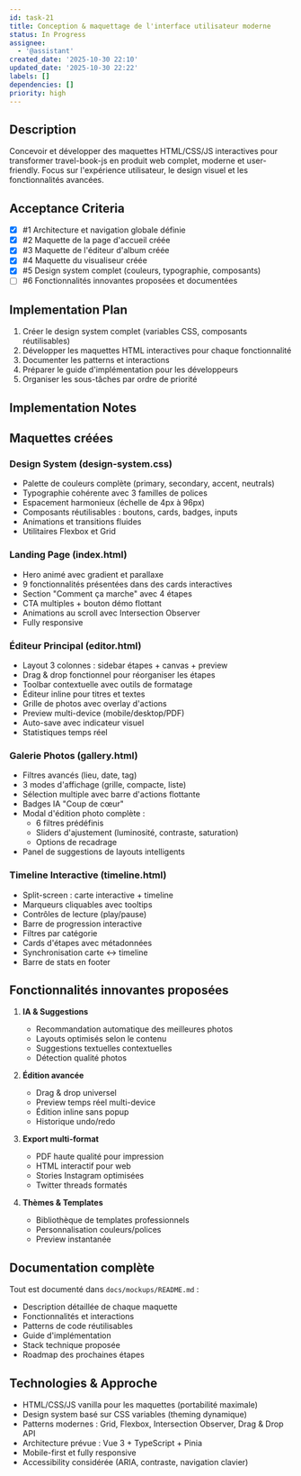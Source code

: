 ```yaml
---
id: task-21
title: Conception & maquettage de l'interface utilisateur moderne
status: In Progress
assignee:
  - '@assistant'
created_date: '2025-10-30 22:10'
updated_date: '2025-10-30 22:22'
labels: []
dependencies: []
priority: high
---
```


## Description

<!-- SECTION:DESCRIPTION:BEGIN -->
Concevoir et développer des maquettes HTML/CSS/JS interactives pour transformer travel-book-js en produit web complet, moderne et user-friendly. Focus sur l'expérience utilisateur, le design visuel et les fonctionnalités avancées.
<!-- SECTION:DESCRIPTION:END -->

## Acceptance Criteria
<!-- AC:BEGIN -->
- [x] #1 Architecture et navigation globale définie
- [x] #2 Maquette de la page d'accueil créée
- [x] #3 Maquette de l'éditeur d'album créée
- [x] #4 Maquette du visualiseur créée
- [x] #5 Design system complet (couleurs, typographie, composants)
- [ ] #6 Fonctionnalités innovantes proposées et documentées
<!-- AC:END -->

## Implementation Plan

<!-- SECTION:PLAN:BEGIN -->
1. Créer le design system complet (variables CSS, composants réutilisables)
2. Développer les maquettes HTML interactives pour chaque fonctionnalité
3. Documenter les patterns et interactions
4. Préparer le guide d'implémentation pour les développeurs
5. Organiser les sous-tâches par ordre de priorité
<!-- SECTION:PLAN:END -->

## Implementation Notes

<!-- SECTION:NOTES:BEGIN -->
## Maquettes créées

### Design System (design-system.css)
- Palette de couleurs complète (primary, secondary, accent, neutrals)
- Typographie cohérente avec 3 familles de polices
- Espacement harmonieux (échelle de 4px à 96px)
- Composants réutilisables : boutons, cards, badges, inputs
- Animations et transitions fluides
- Utilitaires Flexbox et Grid

### Landing Page (index.html)
- Hero animé avec gradient et parallaxe
- 9 fonctionnalités présentées dans des cards interactives
- Section "Comment ça marche" avec 4 étapes
- CTA multiples + bouton démo flottant
- Animations au scroll avec Intersection Observer
- Fully responsive

### Éditeur Principal (editor.html)
- Layout 3 colonnes : sidebar étapes + canvas + preview
- Drag & drop fonctionnel pour réorganiser les étapes
- Toolbar contextuelle avec outils de formatage
- Éditeur inline pour titres et textes
- Grille de photos avec overlay d'actions
- Preview multi-device (mobile/desktop/PDF)
- Auto-save avec indicateur visuel
- Statistiques temps réel

### Galerie Photos (gallery.html)
- Filtres avancés (lieu, date, tag)
- 3 modes d'affichage (grille, compacte, liste)
- Sélection multiple avec barre d'actions flottante
- Badges IA "Coup de cœur"
- Modal d'édition photo complète :
  - 6 filtres prédéfinis
  - Sliders d'ajustement (luminosité, contraste, saturation)
  - Options de recadrage
- Panel de suggestions de layouts intelligents

### Timeline Interactive (timeline.html)
- Split-screen : carte interactive + timeline
- Marqueurs cliquables avec tooltips
- Contrôles de lecture (play/pause)
- Barre de progression interactive
- Filtres par catégorie
- Cards d'étapes avec métadonnées
- Synchronisation carte ↔ timeline
- Barre de stats en footer

## Fonctionnalités innovantes proposées

1. **IA & Suggestions**
   - Recommandation automatique des meilleures photos
   - Layouts optimisés selon le contenu
   - Suggestions textuelles contextuelles
   - Détection qualité photos

2. **Édition avancée**
   - Drag & drop universel
   - Preview temps réel multi-device
   - Édition inline sans popup
   - Historique undo/redo

3. **Export multi-format**
   - PDF haute qualité pour impression
   - HTML interactif pour web
   - Stories Instagram optimisées
   - Twitter threads formatés

4. **Thèmes & Templates**
   - Bibliothèque de templates professionnels
   - Personnalisation couleurs/polices
   - Preview instantanée

## Documentation complète

Tout est documenté dans `docs/mockups/README.md` :
- Description détaillée de chaque maquette
- Fonctionnalités et interactions
- Patterns de code réutilisables
- Guide d'implémentation
- Stack technique proposée
- Roadmap des prochaines étapes

## Technologies & Approche

- HTML/CSS/JS vanilla pour les maquettes (portabilité maximale)
- Design system basé sur CSS variables (theming dynamique)
- Patterns modernes : Grid, Flexbox, Intersection Observer, Drag & Drop API
- Architecture prévue : Vue 3 + TypeScript + Pinia
- Mobile-first et fully responsive
- Accessibility considérée (ARIA, contraste, navigation clavier)
<!-- SECTION:NOTES:END -->

